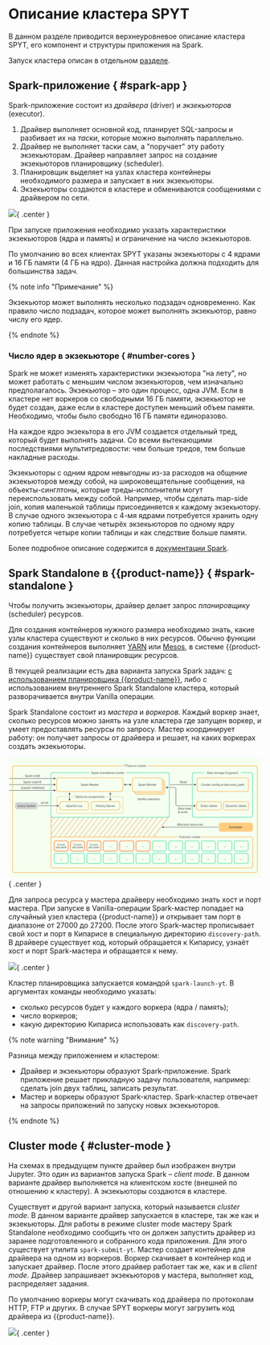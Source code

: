# Описание кластера SPYT

В данном разделе приводится верхнеуровневое описание кластера SPYT, его компонент и структуры приложения на Spark.

Запуск кластера описан в отдельном [разделе](../../../../../user-guide/data-processing/spyt/cluster/cluster-start.md).

## Spark-приложение { #spark-app }

Spark-приложение состоит из *драйвера* (driver) и *экзекьюторов* (executor).

1. Драйвер выполняет основной код, планирует SQL-запросы и разбивает их на *таски*, которые можно выполнять параллельно.
2. Драйвер не выполняет таски сам, а "поручает" эту работу экзекьюторам. Драйвер направляет запрос на создание экзекьюторов планировщику (scheduler).
3. Планировщик выделяет на узлах кластера контейнеры необходимого размера и запускает в них экзекьюторы.
4. Экзекьюторы создаются в кластере и обмениваются сообщениями с драйвером по сети.

![](../../../../../../images/cluster_structure.png){ .center }

При запуске приложения необходимо указать характеристики экзекьюторов (ядра и память) и ограничение на число экзекьюторов.

По умолчанию во всех клиентах SPYT указаны экзекьюторы с 4 ядрами и 16 ГБ памяти (4 ГБ на ядро). Данная настройка должна подходить для большинства задач.

{% note info "Примечание" %}

Экзекьютор может выполнять несколько подзадач одновременно. Как правило число подзадач, которое может выполнять экзекьютор, равно числу его ядер.

{% endnote %}

### Число ядер в экзекьюторе { #number-cores }

Spark не может изменять характеристики экзекьютора "на лету", но может работать с меньшим числом экзекьюторов, чем изначально предполагалось.
Экзекьютор – это один процесс, одна JVM. Если в кластере нет воркеров со свободными 16 ГБ памяти, экзекьютор не будет создан, даже если в кластере доступен меньший объем памяти. Необходимо, чтобы было свободно 16 ГБ памяти единоразово.

На каждое ядро экзекьтора в его JVM создается отдельный тред, который будет выполнять задачи. Со всеми вытекающими последствиями мультитредовости: чем больше тредов, тем больше накладные расходы.

Экзекьюторы с одним ядром невыгодны из-за расходов на общение экзекьюторов между собой, на широковещательные сообщения, на объекты-синглтоны, которые треды-исполнители могут переиспользовать между собой. Например, чтобы сделать map-side join, копия маленькой таблицы присоединяется к каждому экзекьютору. В случае одного экзекьютора с 4-мя ядрами потребуется хранить одну копию таблицы. В случае четырёх экзекьюторов по одному ядру потребуется четыре копии таблицы и как следствие больше памяти.


Более подробное описание содержится в [документации Spark](https://spark.apache.org/docs/latest/cluster-overview.html).


## Spark Standalone в {{product-name}} { #spark-standalone }

Чтобы получить экзекьюторы, драйвер делает запрос *планировщику* (scheduler) ресурсов.

Для создания контейнеров нужного размера необходимо знать, какие узлы кластера существуют и сколько в них ресурсов. Обычно функции создания контейнеров выполняет [YARN](https://hadoop.apache.org/docs/current/hadoop-yarn/hadoop-yarn-site/YARN.html) или [Mesos](https://mesos.apache.org/), в системе {{product-name}} существует свой планировщик ресурсов.


В текущей реализации есть два варианта запуска Spark задач: [с использованием планировщика {{product-name}}](../../../../../user-guide/data-processing/spyt/launch.md#submit), либо с использованием внутреннего Spark Standalone кластера, который разворачивается внутри Vanilla операции.

Spark Standalone состоит из *мастера* и *воркеров*. Каждый воркер знает, сколько ресурсов можно занять на узле кластера где запущен воркер, и умеет предоставлять ресурсы по запросу. Мастер координирует работу: он получает запросы от драйвера и решает, на каких воркерах создать экзекьюторы.

![](../../../../../../images/cluster_scheme.png){ .center }


Для запроса ресурса у мастера драйверу необходимо знать хост и порт мастера. При запуске в Vanilla-операции Spark-мастер попадает на случайный узел кластера {{product-name}} и открывает там порт в диапазоне от 27000 до 27200. После этого Spark-мастер прописывает свой хост и порт в Кипарисе в специальную директорию `discovery-path`. В драйвере существует код, который обращается к Кипарису, узнаёт хост и порт Spark-мастера и обращается к нему.


![](../../../../../../images/cluster_scheme_cyp.png){ .center }


Кластер планировщика запускается командой `spark-launch-yt`. В аргументах команды необходимо указать:
- сколько ресурсов будет у каждого воркера (ядра / память);
- число воркеров;
- какую директорию Кипариса использовать как `discovery-path`.

{% note warning "Внимание" %}

Разница между приложением и кластером:
- Драйвер и экзекьюторы образуют Spark-приложение. Spark приложение решает прикладную задачу пользователя, например: сделать join двух таблиц, записать результат.
- Мастер и воркеры образуют Spark-кластер. Spark-кластер отвечает на запросы приложений по запуску новых экзекьюторов.

{% endnote %}

## Cluster mode { #cluster-mode }

На схемах в предыдущем пункте драйвер был изображен внутри Jupyter. Это один из вариантов запуска Spark – *client mode*. В данном варианте драйвер выполняется на клиентском хосте (внешней по отношению к кластеру). А экзекьюторы создаются в кластере.

Существует и другой вариант запуска, который называется *cluster mode*. В данном варианте драйвер запускается в кластере, так же как и экзекьюторы. Для работы в режиме cluster mode мастеру Spark Standalone необходимо сообщить что он должен запустить драйвер из заранее подготовленного и собранного кода приложения. Для этого существует утилита `spark-submit-yt`. Мастер создает контейнер для драйвера на одном из воркеров. Воркер скачивает в контейнер код и запускает драйвер. После этого драйвер работает так же, как и в *client mode*. Драйвер запрашивает экзекьюторов у мастера, выполняет код, распределяет задания.

По умолчанию воркеры могут скачивать код драйвера по протоколам HTTP, FTP и других. В случае SPYT воркеры могут загрузить код драйвера из {{product-name}}.

![](../../../../../../images/cluster_mode.png){ .center }
